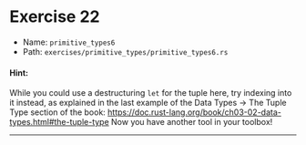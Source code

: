 # Exercise 22

- Name: ```primitive_types6```
- Path: ```exercises/primitive_types/primitive_types6.rs```
#### Hint: 

While you could use a destructuring `let` for the tuple here, try
indexing into it instead, as explained in the last example of the
Data Types -> The Tuple Type section of the book:
https://doc.rust-lang.org/book/ch03-02-data-types.html#the-tuple-type
Now you have another tool in your toolbox!


---



